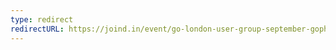 ```yaml
---
type: redirect
redirectURL: https://joind.in/event/go-london-user-group-september-gophers/schedule/list
---
```

